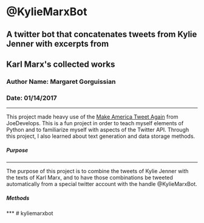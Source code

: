 # @KylieMarxBot  
## A twitter bot that concatenates tweets from Kylie Jenner with excerpts from
## Karl Marx's collected works  
### Author Name: Margaret Gorguissian  
### Date: 01/14/2017  
***  
This project made heavy use of the [Make America Tweet Again](http://joedevelops.com/2016/07/30/make-america-tweet-again-part-1/)
from JoeDevelops. This is a fun project in order to teach myself elements of
Python and to familiarize myself with aspects of the Twitter API. Through this
project, I also learned about text generation and data storage methods.  
  
##### Purpose  
***  
The purpose of this project is to combine the tweets of Kylie Jenner with the 
texts of Karl Marx, and to have those combinations be tweeted automatically 
from a special twitter account with the handle @KylieMarxBot.  

##### Methods  
***  # kyliemarxbot
